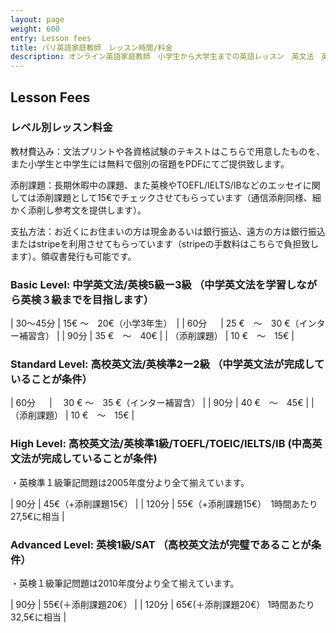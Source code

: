 ```yaml
---
layout: page
weight: 600
entry: Lesson fees
title: パリ英語家庭教師　レッスン時間/料金
description: オンライン英語家庭教師　小学生から大学生までの英語レッスン　英文法　英語エッセイ　英検　TOEFL　IB　SAT　IELTS　TOEIC　帰国子女受験など幅広く対応。フランス・パリだけでなくヨーロッパ各国、日本の生徒さんにもレッスンを提供しています。講師は日本人女性　英検1級　仏検1級保持。
---
```


## Lesson Fees

### レベル別レッスン料金

教材費込み：文法プリントや各資格試験のテキストはこちらで用意したものを、また小学生と中学生には無料で個別の宿題をPDFにてご提供致します。

添削課題：長期休暇中の課題、また英検やTOEFL/IELTS/IBなどのエッセイに関しては添削課題として15€でチェックさせてもらっています（通信添削同様、細かく添削し参考文を提供します）。

支払方法：お近くにお住まいの方は現金あるいは銀行振込、遠方の方は銀行振込またはstripeを利用させてもらっています（stripeの手数料はこちらで負担致します）。領収書発行も可能です。

### Basic Level: 中学英文法/英検5級ー3級 （中学英文法を学習しながら英検３級までを目指します）

|   30〜45分 |   15€ 〜　20€（小学3年生）　|
|   60分 　  |   25 €　〜　30 €（インター補習含） |
|   90分     |   35 €　〜　40€   |
|  （添削課題） |   10 €　〜　15€   |

### Standard Level: 高校英文法/英検準2ー2級 （中学英文法が完成していることが条件）

|   60分 　  |  　30 € 〜　35 €（インター補習含） |
|   90分     |   40 €　〜　45€   |
|  （添削課題） |   10 €　〜　15€   |

### High Level: 高校英文法/英検準1級/TOEFL/TOEIC/IELTS/IB   (中高英文法が完成していることが条件)

・英検準１級筆記問題は2005年度分より全て揃えています。

|   90分  |   45€（+添削課題15€） | 
|   120分   |   55€（+添削課題15€）　1時間あたり27,5€に相当  |

### Advanced Level: 英検1級/SAT  （高校英文法が完璧であることが条件）

・英検１級筆記問題は2010年度分より全て揃えています。

|   90分  |   55€(＋添削課題20€） | 
|   120分     |   65€(＋添削課題20€） 1時間あたり32,5€に相当 |

